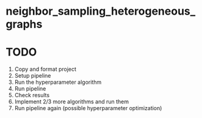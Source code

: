 # neighbor_sampling_heterogeneous_graphs

# TODO

1. Copy and format project
1. Setup pipeline
1. Run the hyperparameter algorithm
1. Run pipeline
1. Check results
1. Implement 2/3 more algorithms and run them
1. Run pipeline again (possible hyperparameter optimization)